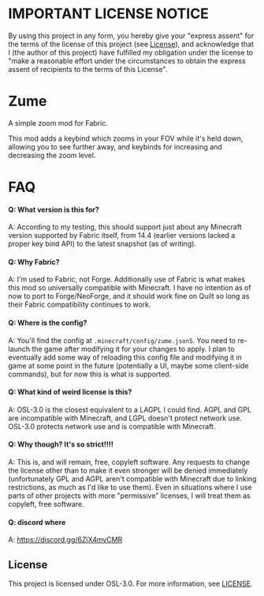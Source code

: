 # IMPORTANT LICENSE NOTICE

By using this project in any form, you hereby give your "express assent" for the terms of the license of this project (see [License](#license)), and acknowledge that I (the author of this project) have fulfilled my obligation under the license to "make a reasonable effort under the circumstances to obtain the express assent of recipients to the terms of this License".

# Zume

A simple zoom mod for Fabric.

This mod adds a keybind which zooms in your FOV while it's held down, allowing you to see further away, and keybinds for increasing and decreasing the zoom level.

# FAQ

#### Q: What version is this for?

A: According to my testing, this should support just about any Minecraft version supported by Fabric itself, from 14.4 (earlier versions lacked a proper key bind API) to the latest snapshot (as of writing).

#### Q: Why Fabric?

A: I'm used to Fabric, not Forge. Additionally use of Fabric is what makes this mod so universally compatible with Minecraft. I have no intention as of now to port to Forge/NeoForge, and it should work fine on Quilt so long as their Fabric compatibility continues to work.

#### Q: Where is the config?

A: You'll find the config at `.minecraft/config/zume.json5`. You need to re-launch the game after modifying it for your changes to apply. I plan to eventually add some way of reloading this config file and modifying it in game at some point in the future (potentially a UI, maybe some client-side commands), but for now this is what is supported.

#### Q: What kind of weird license is this?

A: OSL-3.0 is the closest equivalent to a LAGPL I could find. AGPL and GPL are incompatible with Minecraft, and LGPL doesn't protect network use. OSL-3.0 protects network use and is compatible with Minecraft.

#### Q: Why though? It's so strict!!!!

A: This is, and will remain, free, copyleft software. Any requests to change the license other than to make it even stronger will be denied immediately (unfortunately GPL and AGPL aren't compatible with Minecraft due to linking restrictions, as much as I'd like to use them). Even in situations where I use parts of other projects with more "permissive" licenses, I will treat them as copyleft, free software.

#### Q: discord where
A: https://discord.gg/6ZjX4mvCMR

## License

This project is licensed under OSL-3.0. For more information, see [LICENSE](LICENSE).
